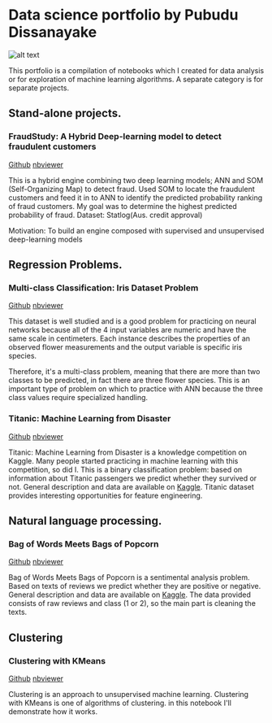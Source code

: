 
# Data science portfolio by Pubudu Dissanayake

![alt text](https://github.com/pubudu08/pubudu08.github.io/blob/master/icon-data-science-header.png)

This portfolio is a compilation of notebooks which I created for data analysis or for exploration of machine learning algorithms. A separate category is for separate projects.

## Stand-alone projects.

### FraudStudy: A Hybrid Deep-learning model to detect fraudulent customers

[Github](https://github.com/pubudu08/pubudu08.github.io/blob/master/Noteboooks/FraudStudy.ipynb) [nbviewer](http://nbviewer.jupyter.org/github/pubudu08/pubudu08.github.io/blob/master/Noteboooks/FraudStudy.ipynb)

This is a hybrid engine combining two deep learning models; ANN and SOM (Self-Organizing Map) to detect fraud. Used SOM to locate the fraudulent customers and feed it in to ANN to identify the predicted probability ranking of fraud customers. My goal was to determine the highest predicted probability of fraud. Dataset: Statlog(Aus. credit approval)

Motivation: To build an engine composed with supervised and unsupervised deep-learning models

## Regression Problems.


### Multi-class Classification: Iris Dataset Problem
[Github](https://github.com/pubudu08/pubudu08.github.io/blob/master/Noteboooks/Iris_ANN.ipynb) [nbviewer](http://nbviewer.jupyter.org/github/pubudu08/pubudu08.github.io/blob/master/Noteboooks/Iris_ANN.ipynb)

This dataset is well studied and is a good problem for practicing on neural networks because all of the 4 input variables are numeric and have the same scale in centimeters. Each instance describes the properties of an observed flower measurements and the output variable is specific iris species.

Therefore, it's a multi-class problem, meaning that there are more than two classes to be predicted, in fact there are three flower species. This is an important type of problem on which to practice with ANN because the three class values require specialized handling.

### Titanic: Machine Learning from Disaster

[Github](https://github.com/pubudu08/pubudu08.github.io/blob/master/Noteboooks/FraudStudy.ipynb) [nbviewer](http://nbviewer.jupyter.org/github/pubudu08/pubudu08.github.io/blob/master/Noteboooks/FraudStudy.ipynb)

Titanic: Machine Learning from Disaster is a knowledge competition on Kaggle. Many people started practicing in machine learning with this competition, so did I. This is a binary classification problem: based on information about Titanic passengers we predict whether they survived or not. General description and data are available on [Kaggle](https://www.kaggle.com/c/titanic).
Titanic dataset provides interesting opportunities for feature engineering.


## Natural language processing.

### Bag of Words Meets Bags of Popcorn

[Github](https://github.com/pubudu08/pubudu08.github.io/blob/master/Noteboooks/Word2Vec.ipynb) [nbviewer](http://nbviewer.jupyter.org/github/pubudu08/pubudu08.github.io/blob/master/Noteboooks/Word2Vec.ipynb)

Bag of Words Meets Bags of Popcorn is a sentimental analysis problem. Based on texts of reviews we predict whether they are positive or negative. General description and data are available on [Kaggle](https://www.kaggle.com/c/word2vec-nlp-tutorial).
The data provided consists of raw reviews and class (1 or 2), so the main part is cleaning the texts.


## Clustering

### Clustering with KMeans

[Github](https://github.com/pubudu08/pubudu08.github.io/blob/master/Noteboooks/K-Means.ipynb) [nbviewer](http://nbviewer.jupyter.org/github/pubudu08/pubudu08.github.io/blob/master/Noteboooks/K-Means.ipynb)

Clustering is an approach to unsupervised machine learning. Clustering with KMeans is one of algorithms of clustering. in this notebook I'll demonstrate how it works.
